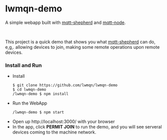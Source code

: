 # lwmqn-demo  
A simple webapp built with [mqtt-shepherd](https://github.com/lwmqn/mqtt-shepherd) and [mqtt-node](https://github.com/lwmqn/mqtt-node).  

<br />

This project is a quick demo that shows you what [mqtt-shepherd](https://github.com/lwmqn/mqtt-shepherd) can do, e,g,. allowing devices to join, making some remote operations upon remote devices.  

### Install and Run

* Install
    ```shell  
    $ git clone https://github.com/lwmqn/lwmqn-demo  
    $ cd lwmqn-demo  
    /lwmqn-demo $ npm install  
    ```
* Run the WebApp
    ```shell  
    /lwmqn-demo $ npm start  
    ```
* Open up http://localhost:3000/ with your browser
* In the app, click **PERMIT JOIN** to run the demo, and you will see serveral devices coming to the machine network.

